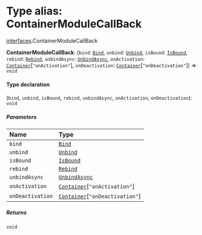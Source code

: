 # Type alias: ContainerModuleCallBack

[interfaces](/auto-docs/fixed-layout-editor/modules/interfaces.md).ContainerModuleCallBack

**ContainerModuleCallBack**: (`bind`: [`Bind`](/auto-docs/fixed-layout-editor/types/interfaces.Bind.md), `unbind`: [`Unbind`](/auto-docs/fixed-layout-editor/types/interfaces.Unbind.md), `isBound`: [`IsBound`](/auto-docs/fixed-layout-editor/types/interfaces.IsBound.md), `rebind`: [`Rebind`](/auto-docs/fixed-layout-editor/types/interfaces.Rebind.md), `unbindAsync`: [`UnbindAsync`](/auto-docs/fixed-layout-editor/types/interfaces.UnbindAsync.md), `onActivation`: [`Container`](/auto-docs/fixed-layout-editor/interfaces/interfaces.Container.md)\[`"onActivation"`], `onDeactivation`: [`Container`](/auto-docs/fixed-layout-editor/interfaces/interfaces.Container.md)\[`"onDeactivation"`]) => `void`

#### Type declaration

(`bind`, `unbind`, `isBound`, `rebind`, `unbindAsync`, `onActivation`, `onDeactivation`): `void`

##### Parameters

| Name | Type |
| :------ | :------ |
| `bind` | [`Bind`](/auto-docs/fixed-layout-editor/types/interfaces.Bind.md) |
| `unbind` | [`Unbind`](/auto-docs/fixed-layout-editor/types/interfaces.Unbind.md) |
| `isBound` | [`IsBound`](/auto-docs/fixed-layout-editor/types/interfaces.IsBound.md) |
| `rebind` | [`Rebind`](/auto-docs/fixed-layout-editor/types/interfaces.Rebind.md) |
| `unbindAsync` | [`UnbindAsync`](/auto-docs/fixed-layout-editor/types/interfaces.UnbindAsync.md) |
| `onActivation` | [`Container`](/auto-docs/fixed-layout-editor/interfaces/interfaces.Container.md)\[`"onActivation"`] |
| `onDeactivation` | [`Container`](/auto-docs/fixed-layout-editor/interfaces/interfaces.Container.md)\[`"onDeactivation"`] |

##### Returns

`void`

